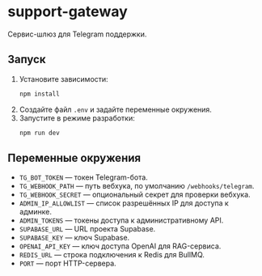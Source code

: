 # support-gateway

Сервис-шлюз для Telegram поддержки.

## Запуск

1. Установите зависимости:
   ```bash
   npm install
   ```
2. Создайте файл `.env` и задайте переменные окружения.
3. Запустите в режиме разработки:
   ```bash
   npm run dev
   ```

## Переменные окружения

- `TG_BOT_TOKEN` — токен Telegram-бота.
- `TG_WEBHOOK_PATH` — путь вебхука, по умолчанию `/webhooks/telegram`.
- `TG_WEBHOOK_SECRET` — опциональный секрет для проверки вебхука.
- `ADMIN_IP_ALLOWLIST` — список разрешённых IP для доступа к админке.
- `ADMIN_TOKENS` — токены доступа к административному API.
- `SUPABASE_URL` — URL проекта Supabase.
- `SUPABASE_KEY` — ключ Supabase.
- `OPENAI_API_KEY` — ключ доступа OpenAI для RAG-сервиса.
- `REDIS_URL` — строка подключения к Redis для BullMQ.
- `PORT` — порт HTTP-сервера.
